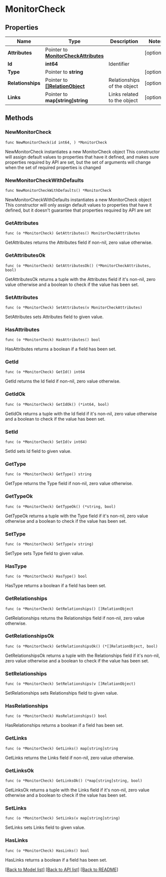 # MonitorCheck

## Properties

Name | Type | Description | Notes
------------ | ------------- | ------------- | -------------
**Attributes** | Pointer to [**MonitorCheckAttributes**](MonitorCheckAttributes.md) |  | [optional] 
**Id** | **int64** | Identifier  | 
**Type** | Pointer to **string** |  | [optional] 
**Relationships** | Pointer to [**[]RelationObject**](RelationObject.md) | Relationships of the object | [optional] 
**Links** | Pointer to **map[string]string** | Links related to the object | [optional] 

## Methods

### NewMonitorCheck

`func NewMonitorCheck(id int64, ) *MonitorCheck`

NewMonitorCheck instantiates a new MonitorCheck object
This constructor will assign default values to properties that have it defined,
and makes sure properties required by API are set, but the set of arguments
will change when the set of required properties is changed

### NewMonitorCheckWithDefaults

`func NewMonitorCheckWithDefaults() *MonitorCheck`

NewMonitorCheckWithDefaults instantiates a new MonitorCheck object
This constructor will only assign default values to properties that have it defined,
but it doesn't guarantee that properties required by API are set

### GetAttributes

`func (o *MonitorCheck) GetAttributes() MonitorCheckAttributes`

GetAttributes returns the Attributes field if non-nil, zero value otherwise.

### GetAttributesOk

`func (o *MonitorCheck) GetAttributesOk() (*MonitorCheckAttributes, bool)`

GetAttributesOk returns a tuple with the Attributes field if it's non-nil, zero value otherwise
and a boolean to check if the value has been set.

### SetAttributes

`func (o *MonitorCheck) SetAttributes(v MonitorCheckAttributes)`

SetAttributes sets Attributes field to given value.

### HasAttributes

`func (o *MonitorCheck) HasAttributes() bool`

HasAttributes returns a boolean if a field has been set.

### GetId

`func (o *MonitorCheck) GetId() int64`

GetId returns the Id field if non-nil, zero value otherwise.

### GetIdOk

`func (o *MonitorCheck) GetIdOk() (*int64, bool)`

GetIdOk returns a tuple with the Id field if it's non-nil, zero value otherwise
and a boolean to check if the value has been set.

### SetId

`func (o *MonitorCheck) SetId(v int64)`

SetId sets Id field to given value.


### GetType

`func (o *MonitorCheck) GetType() string`

GetType returns the Type field if non-nil, zero value otherwise.

### GetTypeOk

`func (o *MonitorCheck) GetTypeOk() (*string, bool)`

GetTypeOk returns a tuple with the Type field if it's non-nil, zero value otherwise
and a boolean to check if the value has been set.

### SetType

`func (o *MonitorCheck) SetType(v string)`

SetType sets Type field to given value.

### HasType

`func (o *MonitorCheck) HasType() bool`

HasType returns a boolean if a field has been set.

### GetRelationships

`func (o *MonitorCheck) GetRelationships() []RelationObject`

GetRelationships returns the Relationships field if non-nil, zero value otherwise.

### GetRelationshipsOk

`func (o *MonitorCheck) GetRelationshipsOk() (*[]RelationObject, bool)`

GetRelationshipsOk returns a tuple with the Relationships field if it's non-nil, zero value otherwise
and a boolean to check if the value has been set.

### SetRelationships

`func (o *MonitorCheck) SetRelationships(v []RelationObject)`

SetRelationships sets Relationships field to given value.

### HasRelationships

`func (o *MonitorCheck) HasRelationships() bool`

HasRelationships returns a boolean if a field has been set.

### GetLinks

`func (o *MonitorCheck) GetLinks() map[string]string`

GetLinks returns the Links field if non-nil, zero value otherwise.

### GetLinksOk

`func (o *MonitorCheck) GetLinksOk() (*map[string]string, bool)`

GetLinksOk returns a tuple with the Links field if it's non-nil, zero value otherwise
and a boolean to check if the value has been set.

### SetLinks

`func (o *MonitorCheck) SetLinks(v map[string]string)`

SetLinks sets Links field to given value.

### HasLinks

`func (o *MonitorCheck) HasLinks() bool`

HasLinks returns a boolean if a field has been set.


[[Back to Model list]](../README.md#documentation-for-models) [[Back to API list]](../README.md#documentation-for-api-endpoints) [[Back to README]](../README.md)


